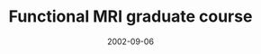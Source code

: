 ---
title: "Functional MRI graduate course"
project_id: 
date: 2002-09-06
conference_id: ""
presenters:
   - peter_bandettini
summary: "<p>Functional MRI graduate course, MCW, Milwaukee, WI</p>"
file: /assets/presentations/T127.ppt
filename: T127.ppt
layout: presentation
---